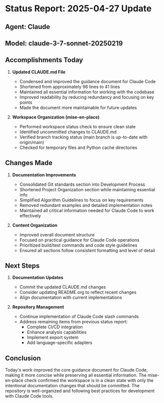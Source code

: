 # Status Report: 2025-04-27 Update
## Agent: Claude
## Model: claude-3-7-sonnet-20250219

## Accomplishments Today

1. **Updated CLAUDE.md File**
   - Condensed and improved the guidance document for Claude Code
   - Shortened from approximately 96 lines to 41 lines
   - Maintained all essential information for working with the codebase
   - Improved readability by reducing redundancy and focusing on key points
   - Made the document more maintainable for future updates

2. **Workspace Organization (mise-en-place)**
   - Performed workspace status check to ensure clean state
   - Identified uncommitted changes to CLAUDE.md
   - Verified branch tracking status (main branch is up-to-date with origin/main)
   - Checked for temporary files and Python cache directories

## Changes Made

1. **Documentation Improvements**
   - Consolidated Git standards section into Development Process
   - Shortened Project Organization section while maintaining essential info
   - Simplified Algorithm Guidelines to focus on key requirements
   - Removed redundant examples and detailed implementation notes
   - Maintained all critical information needed for Claude Code to work effectively

2. **Content Organization**
   - Improved overall document structure
   - Focused on practical guidance for Claude Code operations
   - Prioritized build/test commands and code style guidelines
   - Ensured all sections follow consistent formatting and level of detail

## Next Steps

1. **Documentation Updates**
   - Commit the updated CLAUDE.md changes
   - Consider updating README.org to reflect recent changes
   - Align documentation with current implementations

2. **Repository Management**
   - Continue implementation of Claude Code slash commands
   - Address remaining items from previous status report:
     - Complete CI/CD integration
     - Enhance analysis capabilities
     - Implement export system
     - Add language-specific adapters

## Conclusion

Today's work improved the core guidance document for Claude Code, making it more concise while preserving all essential information. The mise-en-place check confirmed the workspace is in a clean state with only the intentional documentation changes that should be committed. The repository is well-organized and following best practices for development with Claude Code tools.